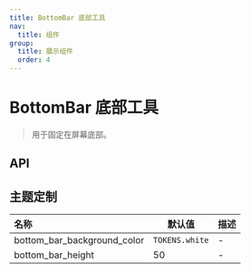 ```yaml
---
title: BottomBar 底部工具
nav:
  title: 组件
group:
  title: 展示组件
  order: 4
---
```


# BottomBar 底部工具

> 用于固定在屏幕底部。

## API

## 主题定制

| 名称                        | 默认值         | 描述 |
| :-------------------------- | -------------- | ---- |
| bottom_bar_background_color | `TOKENS.white` | -    |
| bottom_bar_height           | 50             | -    |
